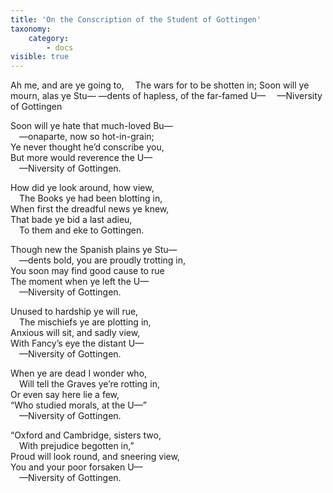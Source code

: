 ```yaml
---
title: 'On the Conscription of the Student of Gottingen'
taxonomy:
    category:
        - docs
visible: true
---
```


<div class="poem">
Ah me, and are ye going to,  
&emsp;The wars for to be shotten in;  
Soon will ye mourn, alas ye Stu—  
—dents of hapless, of the far-famed U—  
&emsp;—Niversity of Gottingen 

Soon will ye hate that much-loved Bu—  
&emsp;—onaparte, now so hot-in-grain;  
Ye never thought he’d conscribe you,  
But more would reverence the U—  
&emsp;—Niversity of Gottingen. 

How did ye look around, how view,   
&emsp;The Books ye had been blotting in,  
When first the dreadful news ye knew,  
That bade ye bid a last adieu,  
&emsp;To them and eke to Gottingen. 

<span data-tippy="All soldiers non to Spain" class="green">Though new the Spanish plains</span> ye Stu—  
&emsp;—dents bold, <span data-tippy="in troops are" class="green">you are proudly</span> trotting in,  
<span data-tippy="And" class="green">You</span> soon may find good cause to rue  
The moment when ye left the U—  
&emsp;—Niversity of Gottingen. 

Unused to hardship ye will rue,  
&emsp;The mischiefs ye are plotting in,  
Anxious will sit, and sadly view,  
With Fancy’s eye the distant U—  
&emsp;—Niversity of Gottingen. 

When ye are dead I wonder who,  
&emsp;Will tell the Graves ye’re rotting in,  
Or even say here lie a few,  
“Who studied morals, at the U—”  
&emsp;—Niversity of Gottingen. 

“Oxford and Cambridge, sisters two,  
&emsp;With prejudice begotten in,”  
Proud will look round, and sneering view,  
You and your poor forsaken U—  
&emsp;—Niversity of Gottingen. 
</div>